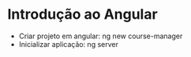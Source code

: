 # Introdução ao Angular

* Criar projeto em angular: ng new course-manager
* Inicializar aplicação: ng server 
